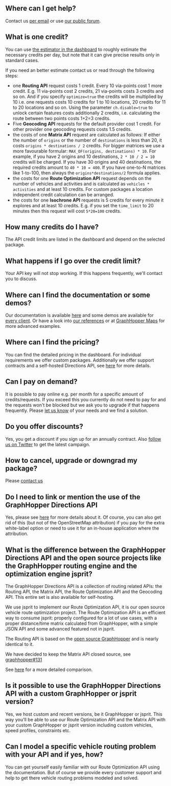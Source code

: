 ## Where can I get help?

Contact us [per email](https://graphhopper.com/#contact) or use [our public forum](https://discuss.graphhopper.com/c/directions-api).

## What is one credit?

You can use [the estimator in the dashboard](https://graphhopper.com/dashboard/#/pricing) to roughly estimate the necessary credits per day, but note that it can give precise results only in standard cases. 

If you need an better estimate contact us or read through the following steps:

 * one **Routing API** request costs 1 credit. Every 10 via-points cost 1 more credit. E.g. 11 via-points cost 2 credits, 21 via-points costs 3 credits and so on. And if you specify `optimize=true` the credits will be multiplied by 10 i.e. one requests costs 10 credits for 1 to 10 locations, 20 credits for 11 to 20 locations and so on. Using the parameter `ch.disable=true` to unlock certain features costs additionally 2 credits, i.e. calculating the route between two points costs 1+2=3 credits.
 * Five **Geocoding API** requests for the default provider cost 1 credit. For other provider one geocoding requests costs 1.5 credits.
 * the costs of one **Matrix API** request are calculated as follows: If either the number of `origins` or the number of `destinations` is less than 20, it costs `origins * destinations / 2` credits. For bigger matrices we use a more favourable formular: `MAX_OF(origins, destinations) * 10`. For example, if you have 2 origins and 10 destinations, `2 * 10 / 2 = 10` credits will be charged. If you have 30 origins and 40 destinations, the required credits amount to `40 * 10 = 400`. If you have one-to-N matrices like 1-to-100, then always the `origins*destinations/2` formula applies.
 * the costs for one **Route Optimization API** request depends on the number of vehicles and activities and is calculated as `vehicles * activities` and at least 10 credits. For custom packages a location independent credit calculation can be arranged.
 * the costs for one **Isochrone API** requests is 5 credits for every minute it explores and at least 10 credits. E.g. if you set the `time_limit` to 20 minutes then this request will cost `5*20=100` credits.
  
## How many credits do I have?

The API credit limits are listed in the dashboard and depend on the selected package. 

## What happens if I go over the credit limit?

Your API key will not stop working. If this happens frequently, we'll contact you to discuss.

## Where can I find the documentation or some demos?

Our documentation is available [here](./index.md) and some demos are available for [every client](./index.md#api-clients-and-examples). Or have a look into [our references](https://graphhopper.com/#usecases) or at [GraphHopper Maps](https://graphhopper.com/maps/) for more advanced examples.

## Where can I find the pricing?

You can find the detailed pricing in the dashboard. For individual requirements we offer custom packages. Additionally we offer support contracts and a self-hosted Directions API, see [here](https://graphhopper.com/#enterprise) for more details.


## Can I pay on demand?

It is possible to pay online e.g. per month for a specific amount of credits/requests. If you exceed this you currently do not need to pay for and the requests won't be blocked but we ask you to upgrade if that happens frequently. Please [let us know](https://graphhopper.com/#contact) of your needs and we find a solution.


## Do you offer discounts?

Yes, you get a discount if you sign up for an annually contract. Also [follow us on Twitter](https://twitter.com/graphhopper) to get the latest campaign.


## How to cancel, upgrade or downgrad my package?

Please [contact us](https://graphhopper.com/#contact)


## Do I need to link or mention the use of the GraphHopper Directions API

Yes, please see [here](https://graphhopper.com/api/1/docs/#attribution) for more details about it. Of course, you can also get rid of this (but not of the OpenStreetMap attribution) if you pay for the extra white-label option or need to use it for an in-house application where the attribution.


## What is the difference between the GraphHopper Directions API and the open source projects like the GraphHopper routing engine and the optimization engine jsprit?

The GraphHopper Directions API is a collection of routing related APIs: the Routing API, the Matrix API, the Route Optimization API and the Geocoding API. 
This entire set is also available for self-hosting.

We use jsprit to implement our Route Optimization API, it is our open source vehicle route optimization project. 
The Route Optimization API is an efficient way to consume jsprit: properly configured for a lot of use cases, 
with a proper distance/time matrix calculated from GraphHopper, with a simple JSON API and some advanced featured not in jsprit.

The Routing API is based on the [open source GraphHopper](https://github.com/graphhopper/graphhopper/) and is nearly identical to it.

We have decided to keep the Matrix API closed source, see [graphhopper#131](https://github.com/graphhopper/graphhopper/issues/131)

See [here](https://graphhopper.com/#os-comparison) for a more detailed comparison.

## Is it possible to use the GraphHopper Directions API with a custom GraphHopper or jsprit version?

Yes, we host custom and recent versions, be it GraphHopper or jsprit. This way you'll be able to use our Route Optimization API and the 
Matrix API with your custom GraphHopper or jsprit version including custom vehicles, speed profiles, constraints etc.

## Can I model a specific vehicle routing problem with your API and if yes, how?

You can get yourself easily familiar with our Route Optimization API using the documentation. But of course we provide every customer 
support and help to get there vehicle routing problems modeled and solved.